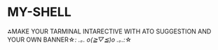 # MY-SHELL
⁂MAKE YOUR TARMINAL INTARECTIVE WITH ATO SUGGESTION AND YOUR OWN BANNER☆*: .｡. o(≧▽≦)o .｡.:*☆
